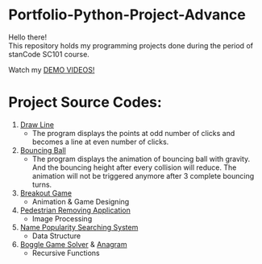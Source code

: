 # Portfolio-Python-Project-Advance
Hello there!\
This repository holds my programming projects done during the period of stanCode SC101 course.

Watch my [DEMO VIDEOS!](https://drive.google.com/drive/folders/1Gi3bn9qPW_gR0ISyGzVPLd5Bztdvd7rF?fbclid=IwAR36BW3v_bHn-Idsh-0_ROSWLwrXOzoervZId25OOzH2LX4b6FCGDfULdDg)

# Project Source Codes:
1. [Draw Line](https://github.com/coh1616/Portfolio-Python-Project-Advance/blob/main/Python_Projects/draw_line.py)
   - The program displays the points at odd number of clicks and becomes a line at even number of clicks.
2. [Bouncing Ball](https://github.com/coh1616/Portfolio-Python-Project-Advance/blob/main/Python_Projects/bouncing_ball.py)
   - The program displays the animation of bouncing ball with gravity. And the bouncing height after every collision will reduce. The animation will not be triggered anymore after 3 complete bouncing turns.
3. [Breakout Game](https://github.com/coh1616/Portfolio-Python-Project-Advance/blob/main/Python_Projects/breakout.py)
   - Animation & Game Designing
4. [Pedestrian Removing Application](https://github.com/coh1616/Portfolio-Python-Project-Advance/blob/main/Python_Projects/stanCodoshop.py)
   - Image Processing
5. [Name Popularity Searching System](https://github.com/coh1616/Portfolio-Python-Project-Advance/blob/main/Python_Projects/babygraphics.py)
   - Data Structure
6. [Boggle Game Solver](https://github.com/coh1616/Portfolio-Python-Project-Advance/blob/main/Python_Projects/boggle.py) & [Anagram](https://github.com/coh1616/Portfolio-Python-Project-Advance/blob/main/Python_Projects/anagram.py)
   - Recursive Functions
